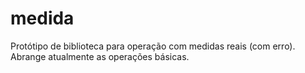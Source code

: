 # medida
Protótipo de biblioteca para operação com medidas reais (com erro).
Abrange atualmente as operações básicas.
